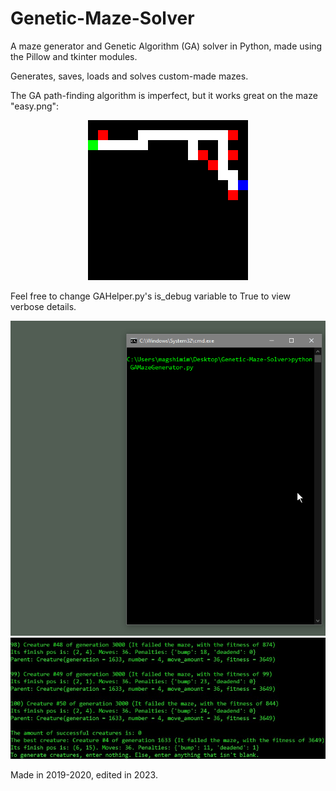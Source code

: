# Genetic-Maze-Solver
A maze generator and Genetic Algorithm (GA) solver in Python, made using the Pillow and tkinter modules.

Generates, saves, loads and solves custom-made mazes.

The GA path-finding algorithm is imperfect, but it works great on the maze "easy.png":

<p align=center>
  <img width=256 src="https://github.com/Ido-Waisbart/Genetic-Maze-Solver/blob/main/Press/easy_maze.png"/>
</p>

Feel free to change GAHelper.py's is_debug variable to True to view verbose details.

![GA Maze Generator GIF]
![GA Maze Solver Snapshot]

Made in 2019-2020, edited in 2023.

[GA Maze Generator GIF]: https://github.com/Ido-Waisbart/Genetic-Maze-Solver/blob/main/Press/GA%20Maze%20Generator%20Demo.gif
[GA Maze Solver Snapshot]: https://github.com/Ido-Waisbart/Genetic-Maze-Solver/blob/main/Press/GA%20Maze%20Solver.jpg
[Example Maze]: https://github.com/Ido-Waisbart/Genetic-Maze-Solver/blob/main/Press/easy_maze.png
